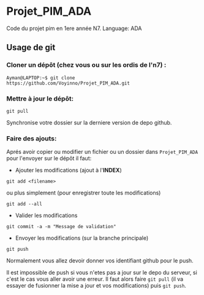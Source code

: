 # Projet_PIM_ADA
Code du projet pim en 1ere année N7. Language: ADA
## Usage de git
### Cloner un dépôt (chez vous ou sur les ordis de l'n7) :
```console
Ayman@LAPTOP:~$ git clone https://github.com/Voyinno/Projet_PIM_ADA.git
```

### Mettre à jour le dépôt:

```git pull```

Synchronise votre dossier sur la derniere version de depo github.

### Faire des ajouts:
Aprés avoir copier ou modifier un fichier ou un dossier dans `Projet_PIM_ADA` pour l'envoyer sur le dépôt il faut:


- Ajouter les modifications (ajout à l'**INDEX**)

```git add <filename>```

ou plus simplement (pour enregistrer toute les modifications)

```git add --all```

- Valider les modifications 

```git commit -a -m "Message de validation"```

- Envoyer les modifications (sur la branche principale)

```git push```

Normalement vous allez devoir donner vos identifiant github pour le push.

Il est impossible de push si vous n'etes pas a jour sur le depo du serveur, si c'est le cas vous aller avoir une erreur.
Il faut alors faire ```git pull``` (il va essayer de fusionner la mise a jour et vos modifications) puis ```git push```.
